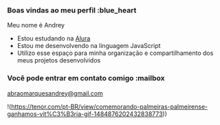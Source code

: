 ### Boas vindas ao meu perfil :blue_heart

Meu nome é Andrey

- Estou estudando na [Alura](https://www.alura.com.br)
- Estou me desenvolvendo na linguagem JavaScript
- Utilizo esse espaço para minha organização e compartilhamento dos meus projetos desenvolvidos

### Você pode entrar em contato comigo :mailbox

abraomarquesandrey@gmail.com

!(https://tenor.com/pt-BR/view/comemorando-palmeiras-palmeirense-ganhamos-vit%C3%B3ria-gif-1484876202432838773))
